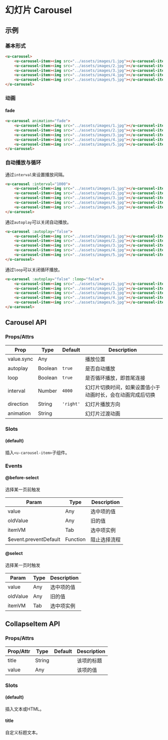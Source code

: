 # 幻灯片 Carousel

## 示例
### 基本形式

``` html
<u-carousel>
    <u-carousel-item><img src="../assets/images/1.jpg"></u-carousel-item>
    <u-carousel-item><img src="../assets/images/2.jpg"></u-carousel-item>
    <u-carousel-item><img src="../assets/images/3.jpg"></u-carousel-item>
    <u-carousel-item><img src="../assets/images/4.jpg"></u-carousel-item>
    <u-carousel-item><img src="../assets/images/5.jpg"></u-carousel-item>
</u-carousel>
```

### 动画
#### fade
``` html
<u-carousel animation="fade">
    <u-carousel-item><img src="../assets/images/1.jpg"></u-carousel-item>
    <u-carousel-item><img src="../assets/images/2.jpg"></u-carousel-item>
    <u-carousel-item><img src="../assets/images/3.jpg"></u-carousel-item>
    <u-carousel-item><img src="../assets/images/4.jpg"></u-carousel-item>
    <u-carousel-item><img src="../assets/images/5.jpg"></u-carousel-item>
</u-carousel>
```

### 自动播放与循环

通过`interval`来设置播放间隔。

``` html
<u-carousel :interval="1000">
    <u-carousel-item><img src="../assets/images/1.jpg"></u-carousel-item>
    <u-carousel-item><img src="../assets/images/2.jpg"></u-carousel-item>
    <u-carousel-item><img src="../assets/images/3.jpg"></u-carousel-item>
    <u-carousel-item><img src="../assets/images/4.jpg"></u-carousel-item>
    <u-carousel-item><img src="../assets/images/5.jpg"></u-carousel-item>
</u-carousel>
```

通过`autoplay`可以关闭自动播放。

``` html
<u-carousel :autoplay="false">
    <u-carousel-item><img src="../assets/images/1.jpg"></u-carousel-item>
    <u-carousel-item><img src="../assets/images/2.jpg"></u-carousel-item>
    <u-carousel-item><img src="../assets/images/3.jpg"></u-carousel-item>
    <u-carousel-item><img src="../assets/images/4.jpg"></u-carousel-item>
    <u-carousel-item><img src="../assets/images/5.jpg"></u-carousel-item>
</u-carousel>
```

通过`loop`可以关闭循环播放。

``` html
<u-carousel :autoplay="false" :loop="false">
    <u-carousel-item><img src="../assets/images/1.jpg"></u-carousel-item>
    <u-carousel-item><img src="../assets/images/2.jpg"></u-carousel-item>
    <u-carousel-item><img src="../assets/images/3.jpg"></u-carousel-item>
    <u-carousel-item><img src="../assets/images/4.jpg"></u-carousel-item>
    <u-carousel-item><img src="../assets/images/5.jpg"></u-carousel-item>
</u-carousel>
```

## Carousel API
### Props/Attrs

| Prop | Type | Default | Description |
| --------- | ---- | ------- | ----------- |
| value.sync | Any |  | 播放位置 |
| autoplay | Boolean | `true` | 是否自动播放 |
| loop | Boolean | `true` | 是否循环播放，即首尾连接 |
| interval | Number | `4000` | 幻灯片切换时间，如果设置值小于动画时长，会在动画完成后切换 |
| direction | String | `'right'` | 幻灯片播放方向 |
| animation | String | | 幻灯片过渡动画 |

<!-- | router | Boolean | `false` | 是否根据vue-router来控制选择播放至哪个位置 | -->

### Slots

#### (default)

插入`<u-carousel-item>`子组件。

### Events

#### @before-select

选择某一页前触发

| Param | Type | Description |
| ----- | ---- | ----------- |
| value | Any | 选中项的值 |
| oldValue | Any | 旧的值 |
| itemVM | Tab | 选中项实例 |
| $event.preventDefault | Function | 阻止选择流程 |

#### @select

选择某一页时触发

| Param | Type | Description |
| ----- | ---- | ----------- |
| value | Any | 选中项的值 |
| oldValue | Any | 旧的值 |
| itemVM | Tab | 选中项实例 |

## CollapseItem API

### Props/Attrs

| Prop/Attr | Type | Default | Description |
| --------- | ---- | ------- | ----------- |
| title | String | | 该项的标题 |
| value | Any | | 该项的值 |

### Slots

#### (default)

插入文本或HTML。

#### title

自定义标题文本。
